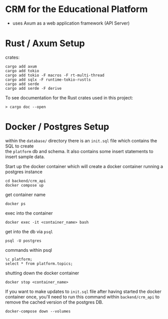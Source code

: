 # CRM for the Educational Platform 

* uses Axum as a web application framework (API Server)



# Rust / Axum Setup

crates:
```
cargo add axum 
cargo add tokio
cargo add tokio -F macros -F rt-multi-thread
cargo add sqlx -F runtime-tokio-rustls
cargo add serde
cargo add serde -F derive
```

To see documentation for the Rust crates used in this project: 
```
> cargo doc --open
```



# Docker / Postgres Setup

within the `database/` directory there is an `init.sql` file which contains the SQL to create  
the `platform` db and schema. It also contains some insert statements to insert sample data. 

Start up the docker container which will create a docker container running a postgres instance
```
cd backend/crm_api
docker compose up
```
get container name
```
docker ps
```
exec into the container 
```
docker exec -it <container_name> bash
```
get into the db via `psql`
```
psql -U postgres
```
commands within psql
```
\c platform;
select * from platform.topics;
```
shutting down the docker container 
```
docker stop <container_name>
```


If you want to make updates to `init.sql` file after having started the docker container once,
you'll need to run this command within `backend/crm_api` to remove the cached version of the 
postgres DB. 
```
docker-compose down --volumes
```